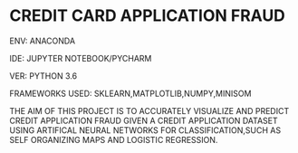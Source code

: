 # CREDIT CARD APPLICATION FRAUD
ENV: ANACONDA

IDE: JUPYTER NOTEBOOK/PYCHARM

VER: PYTHON 3.6

FRAMEWORKS USED: SKLEARN,MATPLOTLIB,NUMPY,MINISOM

THE AIM OF THIS PROJECT IS TO ACCURATELY VISUALIZE AND PREDICT CREDIT APPLICATION FRAUD GIVEN A CREDIT APPLICATION DATASET USING ARTIFICAL NEURAL NETWORKS FOR CLASSIFICATION,SUCH AS SELF ORGANIZING MAPS AND LOGISTIC REGRESSION. 
